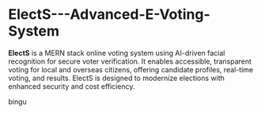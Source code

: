 # ElectS---Advanced-E-Voting-System
**ElectS** is a MERN stack online voting system using AI-driven facial recognition for secure voter verification. It enables accessible, transparent voting for local and overseas citizens, offering candidate profiles, real-time voting, and results. ElectS is designed to modernize elections with enhanced security and cost efficiency.



bingu